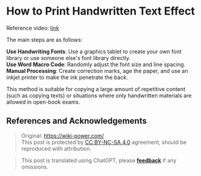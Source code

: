 # How to Print Handwritten Text Effect

Reference video: [link](https://www.bilibili.com/video/av87409493/?spm_id_from=333.788.videocard.0)

The main steps are as follows:

**Use Handwriting Fonts**: Use a graphics tablet to create your own font library or use someone else's font library directly.  
**Use Word Macro Code**: Randomly adjust the font size and line spacing.  
**Manual Processing**: Create correction marks, age the paper, and use an inkjet printer to make the ink penetrate the back.

This method is suitable for copying a large amount of repetitive content (such as copying texts) or situations where only handwritten materials are allowed in open-book exams.

## References and Acknowledgements

> Original: <https://wiki-power.com/>  
> This post is protected by [CC BY-NC-SA 4.0](https://creativecommons.org/licenses/by/4.0/deed.en) agreement, should be reproduced with attribution.

> This post is translated using ChatGPT, please [**feedback**](https://github.com/linyuxuanlin/Wiki_MkDocs/issues/new) if any omissions.